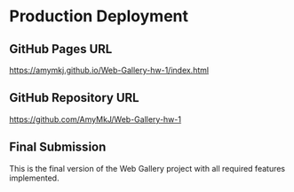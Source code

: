 # Production Deployment

## GitHub Pages URL
https://amymkj.github.io/Web-Gallery-hw-1/index.html

## GitHub Repository URL
https://github.com/AmyMkJ/Web-Gallery-hw-1

## Final Submission
This is the final version of the Web Gallery project with all required features implemented.
